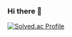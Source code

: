 ### Hi there 👋
[![Solved.ac Profile](http://mazassumnida.wtf/api/v2/generate_badge?boj=alswn4516)](https://solved.ac/alswn4516/)

<!--
**donghun93/donghun93** is a ✨ _special_ ✨ repository because its `README.md` (this file) appears on your GitHub profile.

Here are some ideas to get you started:

- 🔭 I’m currently working on ...
- 🌱 I’m currently learning ...
- 👯 I’m looking to collaborate on ...
- 🤔 I’m looking for help with ...
- 💬 Ask me about ...
- 📫 How to reach me: ...
- 😄 Pronouns: ...
- ⚡ Fun fact: ...
-->


